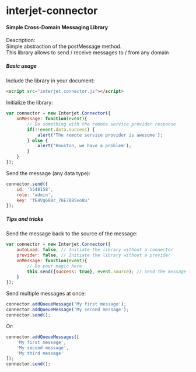 # interjet-connector
#### Simple Cross-Domain Messaging Library <br>

Description: <br>
Simple abstraction of the postMessage method. <br>
This library allows to send / receive messages to / from any domain
##### Basic usage
Include the library in your document: 
```html
<script src="interjet.connector.js"></script>
```
Initialize the library:
```js
var connector = new Interjet.Connector({
    onMessage: function(event){
        // Do something with the remote service provider response
        if(!!event.data.success) {
            alert('The remote service provider is awesome');
        } else {
            alert('Houston, we have a problem');
        }
    }
});
```
Send the message (any data type):
```js
connector.send({
    id: '5548158',
    role: 'admin',
    key: 'fE4Vg688c_76E78B5vo8u'
});
```
##### Tips and tricks
Send the message back to the source of the message:
```js
var connector = new Interjet.Connector({
    autoLoad: false, // Initiate the library without a connector
    provider: false, // Initiate the library without a provider
    onMessage: function(event){
        // Do your magic here
        this.send({success: true}, event.source); // Send the message to the source
    }
});
```
Send multiple messages at once:
```js
connector.addQueueMessage('My first message');
connector.addQueueMessage('My second message');
connector.send();
```
Or:
```js
connector.addQueueMessages([
    'My first message', 
    'My second message', 
    'My third message'
]);
connector.send();
```